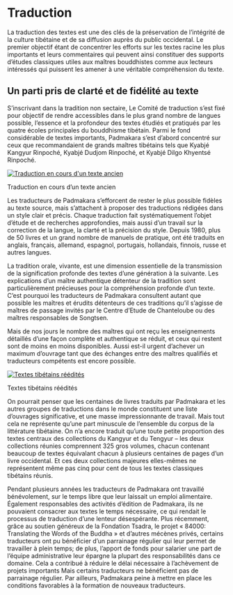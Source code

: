 ﻿#  Traduction 

La traduction des textes est une des clés de la préservation de l’intégrité de la culture tibétaine et de sa diffusion auprès du public occidental. Le premier objectif étant de concentrer les efforts sur les textes racine les plus importants et leurs commentaires qui peuvent ainsi constituer des supports d’études classiques utiles aux maîtres bouddhistes comme aux lecteurs intéressés qui puissent les amener à une véritable compréhension du texte. 

##  Un parti pris de clarté et de fidélité au texte 

S’inscrivant dans la tradition non sectaire, Le Comité de traduction s’est fixé pour objectif de rendre accessibles dans le plus grand nombre de langues possible, l’essence et la profondeur des textes étudiés et pratiqués par les quatre écoles principales du bouddhisme tibétain. Parmi le fond considérable de textes importants, Padmakara s’est d’abord concentré sur ceux que recommandaient de grands maîtres tibétains tels que Kyabjé Kangyur Rinpoché, Kyabjé Dudjom Rinpoché, et Kyabjé Dilgo Khyentsé Rinpoché. 

[ ![Traduction en cours d'un texte ancien](/images/img_traducteur-150x150.jpg) ](/images/img_traducteur.jpg)

Traduction en cours d’un texte ancien 

Les traducteurs de Padmakara s’efforcent de rester le plus possible fidèles au texte source, mais s’attachent à proposer des traductions rédigées dans un style clair et précis. Chaque traduction fait systématiquement l’objet d’étude et de recherches approfondies, mais aussi d’un travail sur la correction de la langue, la clarté et la précision du style. Depuis 1980, plus de 50 livres et un grand nombre de manuels de pratique, ont été traduits en anglais, français, allemand, espagnol, portugais, hollandais, finnois, russe et autres langues. 

La tradition orale, vivante, est une dimension essentielle de la transmission de la signification profonde des textes d’une génération à la suivante. Les explications d’un maître authentique détenteur de la tradition sont particulièrement précieuses pour la compréhension profonde d’un texte. C’est pourquoi les traducteurs de Padmakara consultent autant que possible les maîtres et érudits détenteurs de ces traditions qu’il s’agisse de maîtres de passage invités par le Centre d’Etude de Chanteloube ou des maîtres responsables de Songtsen. 

Mais de nos jours le nombre des maîtres qui ont reçu les enseignements détaillés d’une façon complète et authentique se réduit, et ceux qui restent sont de moins en moins disponibles. Aussi est-il urgent d’achever un maximum d’ouvrage tant que des échanges entre des maîtres qualifiés et traducteurs compétents est encore possible. 

[ ![Textes tibétains réédités](/images/img_bibliotheque-150x150.jpg) ](/images/img_bibliotheque.jpg)

Textes tibétains réédités 

On pourrait penser que les centaines de livres traduits par Padmakara et les autres groupes de traductions dans le monde constituent une liste d’ouvrages significative, et une masse impressionnante de travail. Mais tout cela ne représente qu’une part minuscule de l’ensemble du corpus de la littérature tibétaine. On n’a encore traduit qu’une toute petite proportion des textes centraux des collections du Kangyur et du Tengyur – les deux collections réunies comprennent 325 gros volumes, chacun contenant beaucoup de textes équivalant chacun à plusieurs centaines de pages d’un livre occidental. Et ces deux collections majeures elles-mêmes ne représentent même pas cinq pour cent de tous les textes classiques tibétains réunis. 

Pendant plusieurs années les traducteurs de Padmakara ont travaillé bénévolement, sur le temps libre que leur laissait un emploi alimentaire. Également responsables des activités d’édition de Padmakara, ils ne pouvaient consacrer aux textes le temps nécessaire, ce qui rendait le processus de traduction d’une lenteur désespérante. Plus récemment, grâce au soutien généreux de la Fondation Tsadra, le projet « 84000: Translating the Words of the Buddha » et d’autres mécènes privés, certains traducteurs ont pu bénéficier d’un parrainage régulier qui leur permet de travailler à plein temps; de plus, l’apport de fonds pour salarier une part de l’équipe administrative leur épargne la plupart des responsabilités dans ce domaine. Cela a contribué à réduire le délai nécessaire à l’achèvement de projets importants Mais certains traducteurs ne bénéficient pas de parrainage régulier. Par ailleurs, Padmakara peine à mettre en place les conditions favorables à la formation de nouveaux traducteurs. 
